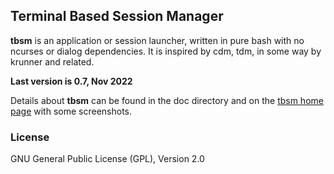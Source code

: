 ## Terminal Based Session Manager

**tbsm** is an application or session launcher, written in pure bash with no
ncurses or dialog dependencies. It is inspired by cdm, tdm, in some way by
krunner and related.

**Last version is 0.7, Nov 2022**

Details about **tbsm** can be found in the doc directory and on
the [tbsm home page](https://loh-tar.github.io/tbsm/) with some
screenshots.

### License

GNU General Public License (GPL), Version 2.0
